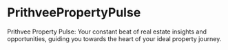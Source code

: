 # PrithveePropertyPulse
Prithvee Property Pulse: Your constant beat of real estate insights and opportunities, guiding you towards the heart of your ideal property journey.
